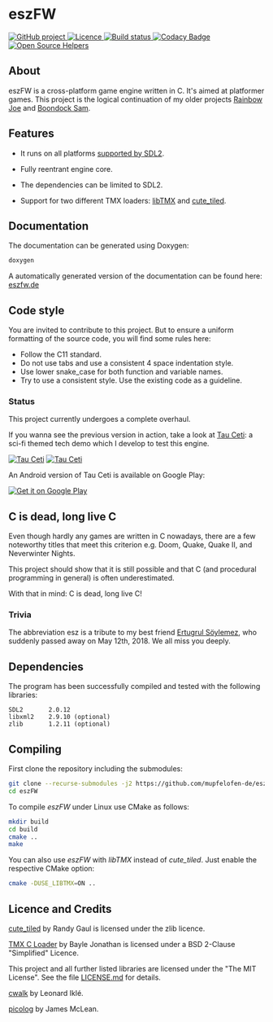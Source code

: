 # eszFW

<p>
  <a href="https://github.com/mupfelofen-de/eszFW">
    <img src="https://img.shields.io/badge/project-GitHub-blue?style=flat?svg=true" alt="GitHub project" />
  </a>
  <a href="https://github.com/mupfelofen-de/eszFW/blob/master/LICENSE.md">
    <img src="https://img.shields.io/badge/licence-MIT-blue?style=flat?svg=true" alt="Licence" />
  </a>
  <a href="https://ci.appveyor.com/project/mupfelofen-de/eszfw">
    <img src="https://ci.appveyor.com/api/projects/status/0t2yt05ngahfa5jr?svg=true" alt="Build status" />
  </a>
  <a href="https://www.codacy.com/manual/mupf/eszFW?utm_source=github.com&amp;utm_medium=referral&amp;utm_content=mupfelofen-de/eszFW&amp;utm_campaign=Badge_Grade">
    <img src=https://app.codacy.com/project/badge/Grade/999c4a824cba43dba68100819699fcfa alt="Codacy Badge" />
  </a>
  <a href="https://www.codetriage.com/mupfelofen-de/eszfw">
    <img src="https://www.codetriage.com/mupfelofen-de/eszfw/badges/users.svg" alt="Open Source Helpers" />
  </a>
</p>

## About

eszFW is a cross-platform game engine written in C.  It's aimed at
platformer games. This project is the logical continuation of my older
projects [Rainbow Joe](https://github.com/mupfelofen-de/rainbow-joe) and
[Boondock Sam](https://github.com/mupfelofen-de/boondock-sam).

## Features

- It runs on all platforms [supported by
  SDL2](https://wiki.libsdl.org/Installation#Supported_platforms).

- Fully reentrant engine core.

- The dependencies can be limited to SDL2.

- Support for two different TMX loaders:
  [libTMX](https://github.com/baylej/tmx) and
  [cute_tiled](https://github.com/RandyGaul/cute_headers).

## Documentation

The documentation can be generated using Doxygen:
```bash
doxygen
```

A automatically generated version of the documentation can be found
here:  [eszfw.de](https://eszfw.de)

## Code style

You are invited to contribute to this project. But to ensure a uniform
formatting of the source code, you will find some rules here:

- Follow the C11 standard.
- Do not use tabs and use a consistent 4 space indentation style.
- Use lower snake_case for both function and variable names.
- Try to use a consistent style.  Use the existing code as a guideline.

### Status

This project currently undergoes a complete overhaul.

If you wanna see the previous version in action, take a look at [Tau
Ceti](https://github.com/mupfelofen-de/TauCeti): a sci-fi themed tech
demo which I develop to test this engine.

[![Tau Ceti](https://media.eszfw.de/tc-01-tn.png)](https://media.eszfw.de/tc-01.png?raw=true "Tau Ceti 1")
[![Tau Ceti](https://media.eszfw.de/tc-02-tn.png)](https://media.eszfw.de/tc-02.png?raw=true "Tau Ceti 2")

An Android version of Tau Ceti is available on Google Play:

[![Get it on Google Play](https://play.google.com/intl/en_us/badges/images/generic/en_badge_web_generic.png)](https://play.google.com/store/apps/details?id=de.mupfelofen.TauCeti)

## C is dead, long live C

Even though hardly any games are written in C nowadays, there are a few
noteworthy titles that meet this criterion e.g. Doom, Quake, Quake II,
and Neverwinter Nights.

This project should show that it is still possible and that C (and
procedural programming in general) is often underestimated.

With that in mind: C is dead, long live C!

### Trivia

The abbreviation esz is a tribute to my best friend [Ertugrul
Söylemez](https://github.com/esoeylemez), who suddenly passed away on
May 12th, 2018.  We all miss you deeply.

## Dependencies

The program has been successfully compiled and tested with the following libraries:
```text
SDL2       2.0.12
libxml2    2.9.10 (optional)
zlib       1.2.11 (optional)
```

## Compiling

First clone the repository including the submodules:
```bash
git clone --recurse-submodules -j2 https://github.com/mupfelofen-de/eszFW.git
cd eszFW
```

To compile _eszFW_ under Linux use CMake as follows:
```bash
mkdir build
cd build
cmake ..
make
```

You can also use _eszFW_ with _libTMX_ instead of _cute_tiled_.  Just
enable the respective CMake option:

```bash
cmake -DUSE_LIBTMX=ON ..
```

## Licence and Credits

[cute_tiled](https://github.com/RandyGaul/cute_headers) by Randy Gaul is
licensed under the zlib licence.

[TMX C Loader](https://github.com/baylej/tmx/) by Bayle Jonathan is
licensed under a BSD 2-Clause "Simplified" Licence.

This project and all further listed libraries are licensed under the
"The MIT License".  See the file [LICENSE.md](LICENSE.md) for details.

[cwalk](https://github.com/likle/cwalk) by Leonard Iklé.

[picolog](https://github.com/picojs/picolog) by James McLean.
